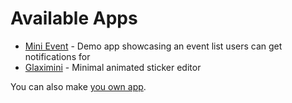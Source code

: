 Available Apps
==============


* [Mini Event](./mini_event.md) - Demo app showcasing an event list users can get notifications for
* [Glaximini](./glaximini.md) - Minimal animated sticker editor

You can also make [you own app](./custom.md).
